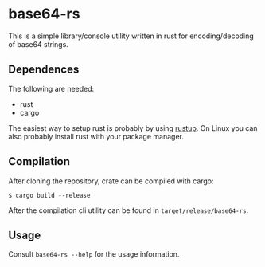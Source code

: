 # base64-rs
This is a simple library/console utility written in rust for encoding/decoding of base64 strings.
## Dependences
The following are needed:
* rust
* cargo

The easiest way to setup rust is probably by using [rustup](https://rustup.rs/). On Linux you can also probably install rust with your package manager.
## Compilation
After cloning the repository, crate can be compiled with cargo:
```
$ cargo build --release
```
After the compilation cli utility can be found in `target/release/base64-rs`.
## Usage
Consult `base64-rs --help` for the usage information.
